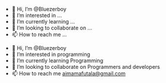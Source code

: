 - 👋 Hi, I’m @Bluezerboy
- 👀 I’m interested in ...
- 🌱 I’m currently learning ...
- 💞️ I’m looking to collaborate on ...
- 📫 How to reach me ...

<!---
Bluezerboy/Bluezerboy is a ✨ special ✨ repository because its `README.md` (this file) appears on your GitHub profile.
You can click the Preview link to take a look at your changes.
--->
- 👋 Hi, I’m @Bluezerboy
- 👀 I’m interested in programming 
- 🌱 I’m currently learning Programming
- 💞️ I’m looking to collaborate on Programmers and developers
- 📫 How to reach me aimamafutala@gmail.com

<!---
Bluezerboy/Bluezerboy is a ✨ special ✨ repository because its `README.md` (this file) appears on your GitHub profile.
You can click the Preview link to take a look at your changes.
--->
